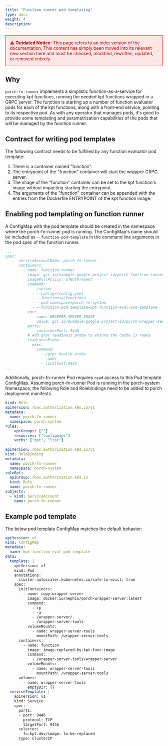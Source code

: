 ```yaml
---
title: "Function runner pod templating"
type: docs
weight: 4
description: 
---
```


<div style="border: 1px solid red; background-color: #ffe6e6; color: #b30000; padding: 1em; margin-bottom: 1em;">
  <strong>⚠️ Outdated Notice:</strong> This page refers to an older version of the documentation. This content has simply been moved into its relevant new section here and must be checked, modified, rewritten, updated, or removed entirely.
</div>

## Why

`porch-fn-runner` implements a simplistic function-as-a-service for executing kpt functions, running the needed kpt
functions wrapped in a GRPC server. The function is starting up a number of function evaluator pods for each of the kpt
functions, along with a front-end service, pointing to its respective pod. As with any operator that manages pods, it's good
to provide some templating and parametrization capabilities of the pods that will be managed by the function runner.

## Contract for writing pod templates

The following contract needs to be fulfilled by any function evaluator pod template:

1. There is a container named "function".
2. The entrypoint of the "function" container will start the wrapper GRPC server.
3. The image of the "function" container can be set to the kpt function's image without impacting starting the 
   entrypoint.
4. The arguments of the "function" container can be appended with the entries from the Dockerfile  ENTRYPOINT of the kpt
   function image.

## Enabling pod templating on function runner

A ConfigMap with the pod template should be created in the namespace where the porch-fn-runner pod is running.
The ConfigMap's name should be included as `--function-pod-template` in the command line arguments in the pod spec of the function runner.

```yaml
...
spec:
      serviceAccountName: porch-fn-runner
      containers:
        - name: function-runner
          image: gcr.io/example-google-project-id/porch-function-runner:latest
          imagePullPolicy: IfNotPresent
          command:
            - /server
            - --config=/config.yaml
            - --functions=/functions
            - --pod-namespace=porch-fn-system
            - --function-pod-template=kpt-function-eval-pod-template 
          env:
            - name: WRAPPER_SERVER_IMAGE
              value: gcr.io/example-google-project-id/porch-wrapper-server:latest
          ports:
            - containerPort: 9445
          # Add grpc readiness probe to ensure the cache is ready
          readinessProbe:
            exec:
              command:
                - /grpc-health-probe
                - -addr
                - localhost:9445
...
```

Additionally, porch-fn-runner Pod requires `read` access to this Pod template ConfigMap. Assuming porch-fn-runner Pod is running in the porch-system Namespace, the following Role and Rolebindings need to be added to porch deployment manifests.

```yaml
kind: Role
apiVersion: rbac.authorization.k8s.io/v1
metadata:
  name: porch-fn-runner
  namespace: porch-system
rules:
  - apiGroups: [""]
    resources: ["configmaps"]
    verbs: ["get", "list"]
---
apiVersion: rbac.authorization.k8s.io/v1
kind: RoleBinding
metadata:
  name: porch-fn-runner
  namespace: porch-system
roleRef:
  apiGroup: rbac.authorization.k8s.io
  kind: Role
  name: porch-fn-runner
subjects:
  - kind: ServiceAccount
    name: porch-fn-runner
```

## Example pod template

The below pod template ConfigMap matches the default behavior:

```yaml
apiVersion: v1
kind: ConfigMap
metadata:
  name: kpt-function-eval-pod-template
data:
  template: |
    apiVersion: v1
    kind: Pod
    annotations:
      cluster-autoscaler.kubernetes.io/safe-to-evict: true
    spec:
      initContainers:
        - name: copy-wrapper-server
          image: docker.io/nephio/porch-wrapper-server:latest
          command: 
            - cp
            - -a
            - /wrapper-server/.
            - /wrapper-server-tools
          volumeMounts:
            - name: wrapper-server-tools
              mountPath: /wrapper-server-tools
      containers:
        - name: function
          image: image-replaced-by-kpt-func-image
          command: 
            - /wrapper-server-tools/wrapper-server
          volumeMounts:
            - name: wrapper-server-tools
              mountPath: /wrapper-server-tools
      volumes:
        - name: wrapper-server-tools
          emptyDir: {}
  serviceTemplate: |
    apiVersion: v1
    kind: Service
    spec:
      ports:
      - port: 9446
        protocol: TCP
        targetPort: 9446
      selector:
        fn.kpt.dev/image: to-be-replaced
      type: ClusterIP
```
